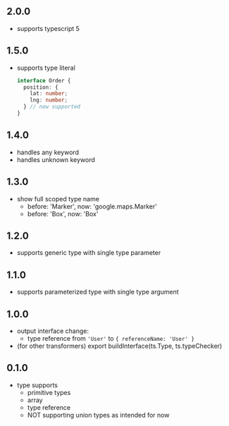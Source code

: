 ## 2.0.0

- supports typescript 5

## 1.5.0

- supports type literal
  ```TypeScript
  interface Order {
    position: {
      lat: number;
      lng: number;
    } // now supported
  }
  ```

## 1.4.0

- handles any keyword
- handles unknown keyword

## 1.3.0

- show full scoped type name
  - before: 'Marker', now: 'google.maps.Marker'
  - before: 'Box', now: 'Box<any>'

## 1.2.0

- supports generic type with single type parameter

## 1.1.0

- supports parameterized type with single type argument

## 1.0.0

- output interface change:
  - type reference from `'User'` to `{ referenceName: 'User' }`
- (for other transformers) export buildInterface(ts.Type, ts.typeChecker)

## 0.1.0

- type supports
  - primitive types
  - array
  - type reference
  - NOT supporting union types as intended for now
